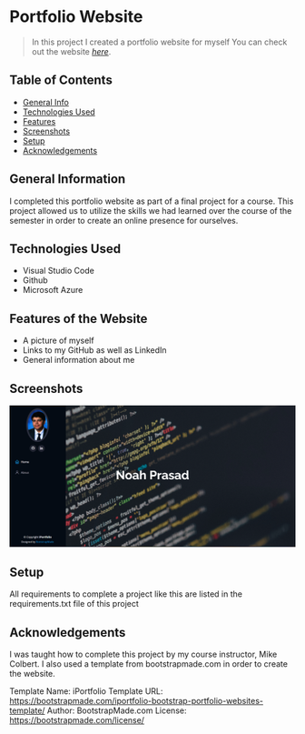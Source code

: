 # Portfolio Website
> In this project I created a portfolio website for myself
> You can check out the website [_here_](https://noahprasad.me). <!-- If you have the project hosted somewhere, include the link here. -->

## Table of Contents
* [General Info](#general-information)
* [Technologies Used](#technologies-used)
* [Features](#features)
* [Screenshots](#screenshots)
* [Setup](#setup)
* [Acknowledgements](#acknowledgements)
<!-- * [License](#license) -->


## General Information
I completed this portfolio website as part of a final project for a course. This project allowed us to utilize the skills we had learned over the course of the semester in order to create an online presence for ourselves.
<!-- You don't have to answer all the questions - just the ones relevant to your project. -->


## Technologies Used
- Visual Studio Code
- Github
- Microsoft Azure


## Features of the Website
- A picture of myself
- Links to my GitHub as well as LinkedIn
- General information about me


## Screenshots
![image](https://github.com/noah-prasad/portfolio_website/blob/main/portfolio_website_image.png)
<!-- If you have screenshots you'd like to share, include them here. -->


## Setup
All requirements to complete a project like this are listed in the requirements.txt file of this project


## Acknowledgements
I was taught how to complete this project by my course instructor, Mike Colbert. I also used a template from bootstrapmade.com in order to create the website.


<!-- Optional -->
<!-- ## License -->
<!-- This project is open source and available under the [... License](). -->
Template Name: iPortfolio
Template URL: https://bootstrapmade.com/iportfolio-bootstrap-portfolio-websites-template/
Author: BootstrapMade.com
License: https://bootstrapmade.com/license/
<!-- You don't have to include all sections - just the one's relevant to your project -->
